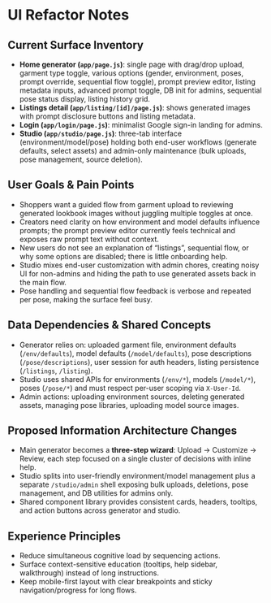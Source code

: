 # UI Refactor Notes

## Current Surface Inventory
- **Home generator (`app/page.js`)**: single page with drag/drop upload, garment type toggle, various options (gender, environment, poses, prompt override, sequential flow toggle), prompt preview editor, listing metadata inputs, advanced prompt toggle, DB init for admins, sequential pose status display, listing history grid.
- **Listings detail (`app/listing/[id]/page.js`)**: shows generated images with prompt disclosure buttons and listing metadata.
- **Login (`app/login/page.js`)**: minimalist Google sign-in landing for admins.
- **Studio (`app/studio/page.js`)**: three-tab interface (environment/model/pose) holding both end-user workflows (generate defaults, select assets) and admin-only maintenance (bulk uploads, pose management, source deletion).

## User Goals & Pain Points
- Shoppers want a guided flow from garment upload to reviewing generated lookbook images without juggling multiple toggles at once.
- Creators need clarity on how environment and model defaults influence prompts; the prompt preview editor currently feels technical and exposes raw prompt text without context.
- New users do not see an explanation of “listings”, sequential flow, or why some options are disabled; there is little onboarding help.
- Studio mixes end-user customization with admin chores, creating noisy UI for non-admins and hiding the path to use generated assets back in the main flow.
- Pose handling and sequential flow feedback is verbose and repeated per pose, making the surface feel busy.

## Data Dependencies & Shared Concepts
- Generator relies on: uploaded garment file, environment defaults (`/env/defaults`), model defaults (`/model/defaults`), pose descriptions (`/pose/descriptions`), user session for auth headers, listing persistence (`/listings`, `/listing`).
- Studio uses shared APIs for environments (`/env/*`), models (`/model/*`), poses (`/pose/*`) and must respect per-user scoping via `X-User-Id`.
- Admin actions: uploading environment sources, deleting generated assets, managing pose libraries, uploading model source images.

## Proposed Information Architecture Changes
- Main generator becomes a **three-step wizard**: Upload → Customize → Review, each step focused on a single cluster of decisions with inline help.
- Studio splits into user-friendly environment/model management plus a separate `/studio/admin` shell exposing bulk uploads, deletions, pose management, and DB utilities for admins only.
- Shared component library provides consistent cards, headers, tooltips, and action buttons across generator and studio.

## Experience Principles
- Reduce simultaneous cognitive load by sequencing actions.
- Surface context-sensitive education (tooltips, help sidebar, walkthrough) instead of long instructions.
- Keep mobile-first layout with clear breakpoints and sticky navigation/progress for long flows.


